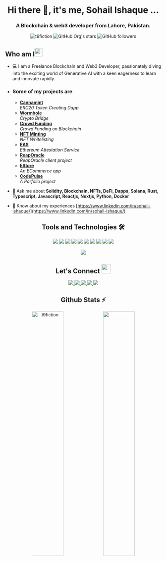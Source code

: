 <h1 align="center">Hi there 👋, it's me, Sohail Ishaque ...</h1>

<h3 align="center">A Blockchain & web3 developer from Lahore, Pakistan.</h3>

<div align="center">
      <img src="https://komarev.com/ghpvc/?username=t9fiction&label=Profile%20views&color=0e75b6&style=flat" alt="t9fiction" />
      <img alt="GitHub Org's stars" src="https://img.shields.io/github/stars/t9fiction?style=social"> 
      <img alt="GitHub followers" src="https://img.shields.io/github/followers/t9fiction?style=social">
</div>

<h2 align="left">Who am I<img src="https://media.giphy.com/media/pDh3IDoUswmZrqdRip/giphy.gif" height="27px" width="25px"></h2>

- 💻 I am a Freelance Blockchain and Web3 Developer, passionately diving into the exciting world of Generative AI with a keen eagerness to learn and innovate rapidly.

- <h3>Some of my projects are</h3>
      <ul>
        <li><a href="https://cannamint.vercel.app/"><b>Cannamint</b></a><br/><i>ERC20 Token Creating Dapp</i></li>
        <li><a href="https://wormhole-test.vercel.app/"><b>Wormhole</b></a><br/><i>Crypto Bridge</i></li>
        <li><a href="https://crowdfunding-eight-zeta.vercel.app/"><b>Crowd Funding</b></a><br/><i>Crowd Funding on Blockchain</i></li>
        <li><a href="https://whitelisting-app.vercel.app/"><b>NFT Minting</b></a><br/><i>NFT Whitelisting</i></li>
        <li><a href="https://webapp-six-pi.vercel.app/"><b>EAS</b></a><br/><i>Ethereum Attestation Service</i></li>
        <li><a href="https://reap-testapp.vercel.app/"><b>ReapOracle</b></a><br/><i>ReapOracle client project</i></li>
        <li><a href="https://estore-five-xi.vercel.app/"><b>EStore</b></a><br/><i>An ECommerce app</i></li>
        <li><a href="https://codepulse360.vercel.app/"><b>CodePulse</b></a><br/><i>A Porfolio project</i></li>
      </ul>

- 💬 Ask me about **Solidity, Blockchain, NFTs, DeFi, Dapps, Solana, Rust, Typescript, Javascript, Reactjs, Nextjs, Python, Docker**
- 📄 Know about my experiences [https://www.linkedin.com/in/sohail-ishaque/](https://www.linkedin.com/in/sohail-ishaque/)

<h2 align="center">Tools and Technologies 🛠</h2>
<div align="center">
  <img src="https://img.shields.io/badge/Blockchain-121D33?style=for-the-badge&logo=blockchain&logoColor=white" />
  <img src="https://img.shields.io/badge/Solidity-363636?style=for-the-badge&logo=solidity&logoColor=white" />
  <img src="https://img.shields.io/badge/Python-3776AB?style=for-the-badge&logo=python&logoColor=white" />
  <img src="https://img.shields.io/badge/Rust-000000?style=for-the-badge&logo=rust&logoColor=white" />
  <img src="https://img.shields.io/badge/TypeScript-007ACC?style=for-the-badge&logo=typescript&logoColor=white" />
  <img src="https://img.shields.io/badge/Next.js-000000?style=for-the-badge&logo=nextdotjs&logoColor=white" />
  <img src="https://img.shields.io/badge/React-20232A?style=for-the-badge&logo=react&logoColor=61DAFB" />
  <img src="https://img.shields.io/badge/Amazon_AWS-FF9900?style=for-the-badge&logo=amazonaws&logoColor=white" />
  <img src="https://img.shields.io/badge/Generative%20AI-4285F4?style=for-the-badge&logo=google&logoColor=white" />
  <img src="https://img.shields.io/badge/Docker-2496ED?style=for-the-badge&logo=docker&logoColor=white" />
<br>
<br>
  <img align="center" src="https://github-readme-stats.vercel.app/api/top-langs/?username=t9fiction&theme=dark&layout=compact&langs_count=20&hide_title=true"/>
</div>

<h2 align="center"> Let's Connect <img src="https://media.giphy.com/media/jOz35yxbuhvVQDKrce/giphy.gif" height="30px" width="30px"></h2>

<div align="center">
      <a href="https://www.linkedin.com/in/sohail-ishaque/">
            <img src="https://img.shields.io/badge/LinkedIn-0077B5?style=for-the-badge&logo=linkedin&logoColor=white">
      </a>
      <a href="https://www.fiverr.com/a4illusionist">
        <img src="https://img.shields.io/badge/Fiverr-1DBF73?style=for-the-badge&logo=fiverr&logoColor=white">
      </a>
      <a href="https://www.upwork.com/freelancers/~01b632a81a9fd6f2d2">
        <img src="https://img.shields.io/badge/UpWork-6FDA44?style=for-the-badge&logo=Upwork&logoColor=white">
      </a>
      <a href="https://github.com/t9fiction">
        <img src="https://img.shields.io/badge/GitHub-100000?style=for-the-badge&logo=github&logoColor=white">
      </a>
      <a href="mailto:sohail.sohailishaq@gmail.com">
        <img src="https://img.shields.io/badge/Gmail-D14836?style=for-the-badge&logo=gmail&logoColor=white">
      </a>
</div>

<!-- Github Stats Section -->
<h2 align="center">Github Stats ⚡</h2>
<p align=center>
  <div align=center>
      <img align="center" width="45%" src="https://github-readme-streak-stats.herokuapp.com/?user=t9fiction&theme=react&border=61dafb&hide_border=true" alt="t9fiction" />
      <img align="center" width="45%" src="https://github-readme-stats.vercel.app/api?username=t9fiction&show_icons=true&theme=react&border_color=61dafb&hide_border=true" />
  </div>
</p>
